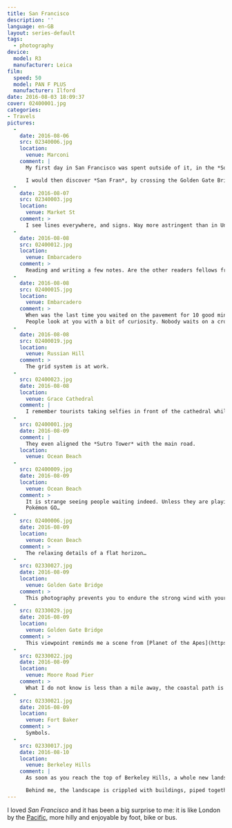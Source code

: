 ```yaml
---
title: San Francisco
description: ''
language: en-GB
layout: series-default
tags:
  - photography
device:
  model: R3
  manufacturer: Leica
film:
  speed: 50
  model: PAN F PLUS
  manufacturer: Ilford
date: 2016-08-03 18:09:37
cover: 02400001.jpg
categories:
- Travels
pictures:
  -
    date: 2016-08-06
    src: 02340006.jpg
    location:
      venue: Marconi
    comment: |
      My first day in San Francisco was spent outside of it, in the *Sonoma Valley*: reuniting with old friends and parking our rusty bones for a dinner by the water.

      I would then discover *San Fran*, by crossing the Golden Gate Bridge by night and by not seeing anything but its lights.
  -
    date: 2016-08-07
    src: 02340003.jpg
    location:
      venue: Market St
    comment: >
      I see lines everywhere, and signs. Way more astringent than in United Kingdom. *Behave*.
  -
    date: 2016-08-08
    src: 02400012.jpg
    location:
      venue: Embarcadero
    comment: >
      Reading and writing a few notes. Are the other readers fellows from the city or are they tourists as well?
  -
    date: 2016-08-08
    src: 02400015.jpg
    location:
      venue: Embarcadero
    comment: >
      When was the last time you waited on the pavement for 10 good minutes?
      People look at you with a bit of curiosity. Nobody waits on a crossing isle for good lighting conditions.
  -
    date: 2016-08-08
    src: 02400019.jpg
    location:
      venue: Russian Hill
    comment: >
      The grid system is at work.
  -
    src: 02400023.jpg
    date: 2016-08-08
    location:
      venue: Grace Cathedral
    comment: |
      I remember tourists taking selfies in front of the cathedral while I was turning my back to them, to snap another kind of edifice.
  -
    src: 02400001.jpg
    date: 2016-08-09
    comment: |
      They even aligned the *Sutro Tower* with the main road.
    location:
      venue: Ocean Beach
  -
    src: 02400009.jpg
    date: 2016-08-09
    location:
      venue: Ocean Beach
    comment: >
      It is strange seeing people waiting indeed. Unless they are playing to
      Pokémon GO…
  -
    src: 02400006.jpg
    date: 2016-08-09
    location:
      venue: Ocean Beach
    comment: >
      The relaxing details of a flat horizon…
  -
    src: 02330027.jpg
    date: 2016-08-09
    location:
      venue: Golden Gate Bridge
    comment: >
      This photography prevents you to endure the strong wind with your entire body.
  -
    src: 02330029.jpg
    date: 2016-08-09
    location:
      venue: Golden Gate Bridge
    comment: >
      This viewpoint reminds me a scene from [Planet of the Apes](https://en.wikipedia.org/wiki/Dawn_of_the_Planet_of_the_Apes).
  -
    src: 02330022.jpg
    date: 2016-08-09
    location:
      venue: Moore Road Pier
    comment: >
      What I do not know is less than a mile away, the coastal path is sunny enough to be sunburnt.
  -
    src: 02330021.jpg
    date: 2016-08-09
    location:
      venue: Fort Baker
    comment: >
      Symbols.
  -
    src: 02330017.jpg
    date: 2016-08-10
    location:
      venue: Berkeley Hills
    comment: |
      As soon as you reach the top of Berkeley Hills, a whole new landscape awaits: dry grass, (artificial) lakes and no urbanity at all.

      Behind me, the landscape is crippled with buildings, piped together with bridges.
---
```


I loved *San Francisco* and it has been a big surprise to me: it is like London by the [Pacific](https://en.wikipedia.org/wiki/Pacific_Ocean), more hilly and  enjoyable by foot, bike or bus.
